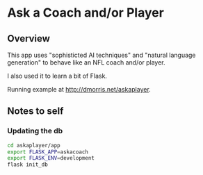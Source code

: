 # Ask a Coach and/or Player

## Overview

This app uses "sophisticted AI techniques" and "natural language generation"
to behave like an NFL coach and/or player.

I also used it to learn a bit of Flask.

Running example at <http://dmorris.net/askaplayer>.

## Notes to self

### Updating the db

```bash
cd askaplayer/app
export FLASK_APP=askacoach
export FLASK_ENV=development
flask init_db
```
